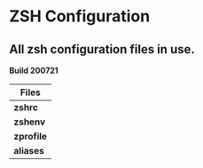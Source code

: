# ZSH Configuration

## All zsh configuration files in use.

**Build 200721**

| Files |
| ----------- |
| **zshrc** |
| **zshenv** |
| **zprofile** |
| **aliases** |
